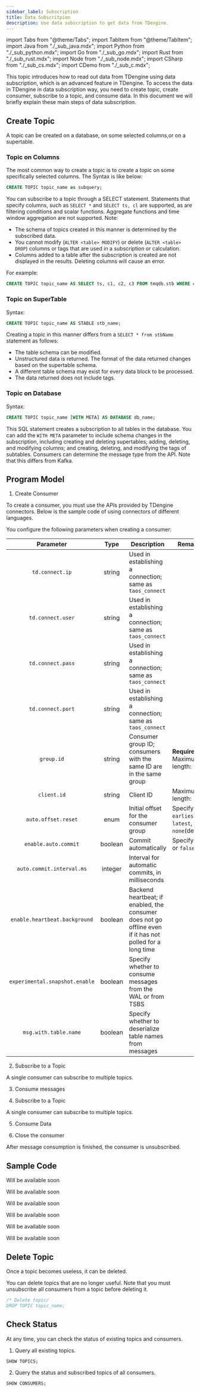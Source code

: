 ```yaml
---
sidebar_label: Subscription
title: Data Subscritpion
description: Use data subscription to get data from TDengine.
---
```


import Tabs from "@theme/Tabs";
import TabItem from "@theme/TabItem";
import Java from "./_sub_java.mdx";
import Python from "./_sub_python.mdx";
import Go from "./_sub_go.mdx";
import Rust from "./_sub_rust.mdx";
import Node from "./_sub_node.mdx";
import CSharp from "./_sub_cs.mdx";
import CDemo from "./_sub_c.mdx";

This topic introduces how to read out data from TDengine using data subscription, which is an advanced feature in TDengine. To access the data in TDengine in data subscription way, you need to create topic, create consumer, subscribe to a topic, and consume data. In this document we will briefly explain these main steps of data subscription.

## Create Topic

A topic can be created on a database, on some selected columns,or on a supertable. 

### Topic on Columns

The most common way to create a topic is to create a topic on some specifically selected columns. The Syntax is like below:

```sql
CREATE TOPIC topic_name as subquery;
```

You can subscribe to a topic through a SELECT statement. Statements that specify columns, such as `SELECT *` and `SELECT ts, cl` are supported, as are filtering conditions and scalar functions. Aggregate functions and time window aggregation are not supported. Note:

- The schema of topics created in this manner is determined by the subscribed data.
- You cannot modify (`ALTER <table> MODIFY`) or delete (`ALTER <table> DROP`) columns or tags that are used in a subscription or calculation.
- Columns added to a table after the subscription is created are not displayed in the results. Deleting columns will cause an error.

For example:

```sql
CREATE TOPIC topic_name AS SELECT ts, c1, c2, c3 FROM tmqdb.stb WHERE c1 > 1;
```

### Topic on SuperTable

Syntax:

```sql
CREATE TOPIC topic_name AS STABLE stb_name;
```

Creating a topic in this manner differs from a `SELECT * from stbName` statement as follows:

- The table schema can be modified.
- Unstructured data is returned. The format of the data returned changes based on the supertable schema.
- A different table schema may exist for every data block to be processed.
- The data returned does not include tags.

### Topic on Database

Syntax:

```sql
CREATE TOPIC topic_name [WITH META] AS DATABASE db_name;
```

This SQL statement creates a subscription to all tables in the database. You can add the `WITH META` parameter to include schema changes in the subscription, including creating and deleting supertables; adding, deleting, and modifying columns; and creating, deleting, and modifying the tags of subtables. Consumers can determine the message type from the API. Note that this differs from Kafka.

## Program Model

1. Create Consumer

To create a consumer, you must use the APIs provided by TDengine connectors. Below is the sample code of using connectors of different languages.


You configure the following parameters when creating a consumer:

|            Parameter            |  Type   | Description                                                 | Remarks                                        |
| :----------------------------: | :-----: | -------------------------------------------------------- | ------------------------------------------- |
|        `td.connect.ip`         | string  | Used in establishing a connection; same as `taos_connect`                          |                                             |
|        `td.connect.user`         | string  | Used in establishing a connection; same as `taos_connect`                          |                                             |
|        `td.connect.pass`         | string  | Used in establishing a connection; same as `taos_connect`                          |                                             |
|        `td.connect.port`         | string  | Used in establishing a connection; same as `taos_connect`                          |                                             |
|           `group.id`           | string  | Consumer group ID; consumers with the same ID are in the same group                        | **Required**. Maximum length: 192.                 |
|          `client.id`           | string  | Client ID                                                | Maximum length: 192.                             |
|      `auto.offset.reset`       |  enum   | Initial offset for the consumer group                                     | Specify `earliest`, `latest`, or `none`(default) |
|      `enable.auto.commit`      | boolean | Commit automatically                                             | Specify `true` or `false`.                   |
|   `auto.commit.interval.ms`    | integer | Interval for automatic commits, in milliseconds                           |
| `enable.heartbeat.background`  | boolean | Backend heartbeat; if enabled, the consumer does not go offline even if it has not polled for a long time |                                             |
| `experimental.snapshot.enable` | boolean | Specify whether to consume messages from the WAL or from TSBS                    |                                             |
|     `msg.with.table.name`      | boolean | Specify whether to deserialize table names from messages                                 |

2. Subscribe to a Topic

A single consumer can subscribe to multiple topics.

3. Consume messages

4. Subscribe to a Topic

A single consumer can subscribe to multiple topics.

5. Consume Data

6. Close the consumer

After message consumption is finished, the consumer is unsubscribed.

## Sample Code

<Tabs defaultValue="rust" groupId="lang">

<TabItem value="c" label="C">

Will be available soon

</TabItem>
<TabItem value="java" label="Java">

Will be available soon

</TabItem>

<TabItem label="Go" value="Go">

Will be available soon

</TabItem>

<TabItem label="Rust" value="Rust">

<Rust />

</TabItem>

<TabItem value="Python" label="Python">

Will be available soon

<TabItem label="Node.JS" value="Node.JS">

Will be available soon

</TabItem>

<TabItem value="C#" label="C#">

Will be available soon

</TabItem>

</Tabs>

## Delete Topic

Once a topic becomes useless, it can be deleted.

You can delete topics that are no longer useful. Note that you must unsubscribe all consumers from a topic before deleting it.

```sql
/* Delete topic/
DROP TOPIC topic_name;
```

## Check Status

At any time, you can check the status of existing topics and consumers.

1. Query all existing topics.

```sql
SHOW TOPICS;
```

2. Query the status and subscribed topics of all consumers.

```sql
SHOW CONSUMERS;
```
